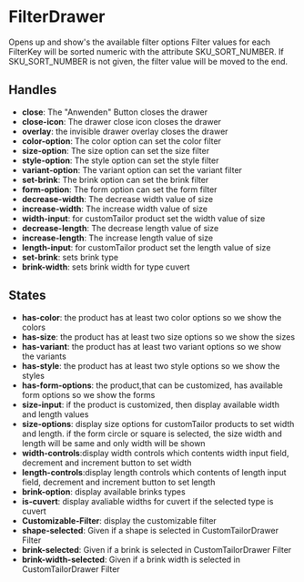 <!-- firescout-collection -->

# FilterDrawer

Opens up and show's the available filter options
Filter values for each FilterKey will be sorted numeric with the attribute SKU_SORT_NUMBER. If SKU_SORT_NUMBER is not given, the filter value will be moved to the end.

## Handles

- **close**: The "Anwenden" Button closes the drawer
- **close-icon**: The drawer close icon closes the drawer
- **overlay**: the invisible drawer overlay closes the drawer
- **color-option**: The color option can set the color filter
- **size-option**: The size option can set the size filter
- **style-option**: The style option can set the style filter
- **variant-option**: The variant option can set the variant filter
- **set-brink**: The brink option can set the brink filter
- **form-option**: The form option can set the form filter
- **decrease-width**: The decrease width value of size
- **increase-width**: The increase width value of size
- **width-input**: for customTailor product set the width value of size
- **decrease-length**: The decrease length value of size
- **increase-length**: The increase length value of size
- **length-input**: for customTailor product set the length value of size
- **set-brink**: sets brink type
- **brink-width**: sets brink width for type cuvert

## States

- **has-color**: the product has at least two color options so we show the colors
- **has-size**: the product has at least two size options so we show the sizes
- **has-variant**: the product has at least two variant options so we show the variants
- **has-style**: the product has at least two style options so we show the styles
- **has-form-options**: the product,that can be customized, has available form options so we show the forms
- **size-input**: if the product is customized, then display available width and length values
- **size-options**: display size options for customTailor products to set width and length. if the form circle or square is selected, the size width and length will be same and only width will be shown
- **width-controls**:display width controls which contents width input field, decrement and increment button to set width
- **length-controls**:display length controls which contents of length input field, decrement and increment button to set length
- **brink-option**: display available brinks types
- **is-cuvert**: display avaliable widths for cuvert if the selected type is cuvert
- **Customizable-Filter**: display the customizable filter
- **shape-selected**: Given if a shape is selected in CustomTailorDrawer Filter
- **brink-selected**: Given if a brink is selected in CustomTailorDrawer Filter
- **brink-width-selected**: Given if a brink width is selected in CustomTailorDrawer Filter
